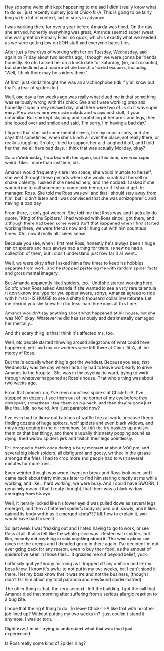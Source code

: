 Hey so some weird shit kept happening to me and I didn't really know what to do so I just recently quit my job at Chick-fil-A. This is going to be fairly long with a lot of context, so I'm sorry in advance.


I was working there for over a year before Amanda was hired. On the day she arrived, honestly everything was great, Amanda seemed super sweet, she was great on Primary Fries, so quick, which is exactly what we needed as we were getting low on BOH staff and everyone hates fries. 


After just a few days of working with her on Tuesday, Wednesday, and again on Friday about two months ago, I thought we were gonna be friends, honestly. So ofc I asked her on a lunch date for Saturday, (no, not romantic), but she declined and made a whole bunch of weird excuses, including, 'Well, I think there may be spiders there.' 


At first I just kinda thought she was an arachnophobe (idk if y'all know but that's a fear of spiders lol).


Well, one day a few weeks ago was really what clued me in that something was seriously wrong with this chick. She and I were working prep and honestly it was a very relaxed day, and there were two of us so it was super easy. Prep was where we made salads and wraps and stuff, if your unfamiliar. But she kept slapping and scratching at her arms and legs, then she looked over and smiled and said, 'I'm sorry, I'm having a bad day.' 


I figured that she had some mental illness, like my cousin does, and she says that sometimes, when she's kinda all over the place, not really there, or really struggling. So ofc, I tried to support her and laughed it off, and I told her that we all have bad days. I think that was actually Monday, okay? 


So on Wednesday, I worked with her again, but this time, she was super weird. Like… more than last time, idk. 


Amanda would frequently stare into space, she would mumble to herself, she went through these periods where she would  scratch at herself or shake violently. I asked if she needed help, and she nodded. I asked if she wanted me to call someone to come pick her up, or if I should get the manager, Ross. She told me Ross was evil and that I should stay away from him, but I didn't listen and I was convinced that she was schizophrenic and having 'a bad day.' 


From there, it only got weirder. She told me that Ross was, and I actually do quote, "King of the Spiders." I had worked with Ross since I got there, and although there had been some weird stuff that happened when I first started working there, we were friends now and I hung out with him countless times. Ofc, now it really all makes sense.


Because you see, when I first met Ross, honestly he's always been a huge fan of spiders and he's always had a thing for them. I knew he had a collection of them, but I didn't understand just how far it all went…


Well, we were okay after I asked him a few times to keep his hobbies separate from work, and he stopped pestering me with random spider facts and gross mental imagery.  


But Amanda apparently liked spiders, too.  Until she started working here. So ofc when Ross asked Amanda if she wanted to see a very rare tarantula (I don't know the type for you spider lovers, sorry), Amanda agreed to ride with him to HIS HOUSE to see a shitty 8 thousand dollar invertebrate. Let me remind you she knew him for less than three days at this time. 


Amanda wouldn't say anything about what happened at his house, but she was NOT okay. Whatever he did has seriously and detrimentally damaged her mentally… 


And the scary thing is that I think it's affected me, too.


Well, ofc people started throwing around allegations of what could have happened, yet I and my co-workers were left there at Chick-fil-A, at the mercy of Ross.


But that's actually when thing's got the weirdest. Because you see, that Wednesday was the day where I actually had to leave work early to drive Amanda to the hospital. She was in the psychiatric ward, trying to work through whatever happened at Ross's house. That whole thing was about two weeks ago. 


From that moment on, I've seen countless spiders at Chick-fil-A. I've stepped on dozens, I see them out of the corner of my eye before they disappear, sometimes I feel them on my neck, and then they're gone just like that. Idk, so weird. Am I just paranoid now? 


I've even had to throw out batches of waffle fries at work, because I keep finding dozens of huge spiders, wolf spiders and even black widows, and they keep getting in the oil somehow. So I lift the fry baskets up and set them on that bar thingy, and there's usually this nasty popping sound as dying, fried widow spiders jerk and twitch their legs pointlessly. 


Fr I dropped a batch once during a busy moment at about 6:00 pm, and several big black spiders, all disfigured and gooey, writhed in the grease amongst the fries. I had to drop more and people had to wait several minutes for more fries. 


Even weirder though was when I went on break and Ross took over, and I came back about thirty minutes later to find him staring directly at me while working, and like… hard working, we were busy. And I could have SWORN, I genuinely mean it that I really thought, that there was a black widow emerging from his eye. 


Well, it literally looked like his lower eyelid was pulled down as several legs emerged, and then a flattened spider's body slipped out, slowly, and it like… gained its body width as it emerged kinda??? Idk how to explain it, you would have had to see it…


So last week I was freaking out and I hated having to go to work, or see Ross at all. It also felt like the whole place was infested with spiders, but like, nobody did anything or said anything about it. The whole place just gives me the creeps and I dreaded going in there again. I've decided I'm not ever going back for any reason, even to buy their food, as the amount of spiders I've seen in those fries… it grosses me out beyond belief, yuck.


I officially quit yesterday morning as I dropped off my uniform and let my boss know. I know it's awful to not put in my two weeks, but I can't stand it there. I let my boss know that it was me and not the business, (though I didn't tell him about my total paranoia and newfound spider-hatred). 


The other thing is that, the very second I left the building, I got the call that Amanda died that morning after suffering from a serious allergic reaction to a bug bite. 


I hope that the right thing to do. To leave Chick-fil-A like that with no other job lined up? Without putting my two weeks in? I just couldn't stand it anymore, I was so torn.


Right now, I'm still trying to understand what that was that I just experienced.

Is Ross really some kind of Spider King?